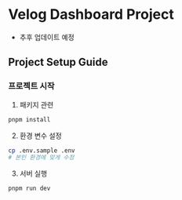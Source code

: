 # Velog Dashboard Project

- 추후 업데이트 예정

## Project Setup Guide

### 프로젝트 시작

1. 패키지 관련

```bash
pnpm install
```

2. 환경 변수 설정

```bash
cp .env.sample .env
# 본인 환경에 맞게 수정
```

3. 서버 실행

```bash
pnpm run dev
```
